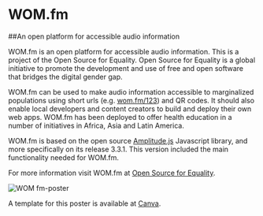 # WOM.fm

##An open platform for accessible audio information

WOM.fm is an open platform for accessible audio information. This is a project of the Open Source for Equality. Open Source for Equality is a global initiative to promote the development and use of free and open software that bridges the digital gender gap.

WOM.fm can be used to make audio information accessible to marginalized populations using short urls (e.g. [wom.fm/123](https://wom.fm/123)) and QR codes. It should also enable local developers and content creators to build and deploy their own web apps. WOM.fm has been deployed to offer health education in a number of initiatives in Africa, Asia and Latin America.

WOM.fm is based on the open source [Amplitude.js](https://github.com/serversideup/amplitudejs) Javascript library, and more specifically on its release 3.3.1. This version included the main functionality needed for WOM.fm.

For more information visit WOM.fm at [Open Source for Equality](https://www.oseq.org/wom).

![WOM fm-poster](https://user-images.githubusercontent.com/32398058/170054780-15cde5de-2d96-4841-b433-7179b5919f7c.png)


A template for this poster is available at [Canva](https://www.canva.com/design/DAFBnApBc6s/i4ixDr-T4vQO0hm5KcvjPA/view?utm_content=DAFBnApBc6s&utm_campaign=designshare&utm_medium=link&utm_source=publishsharelink&mode=preview).
